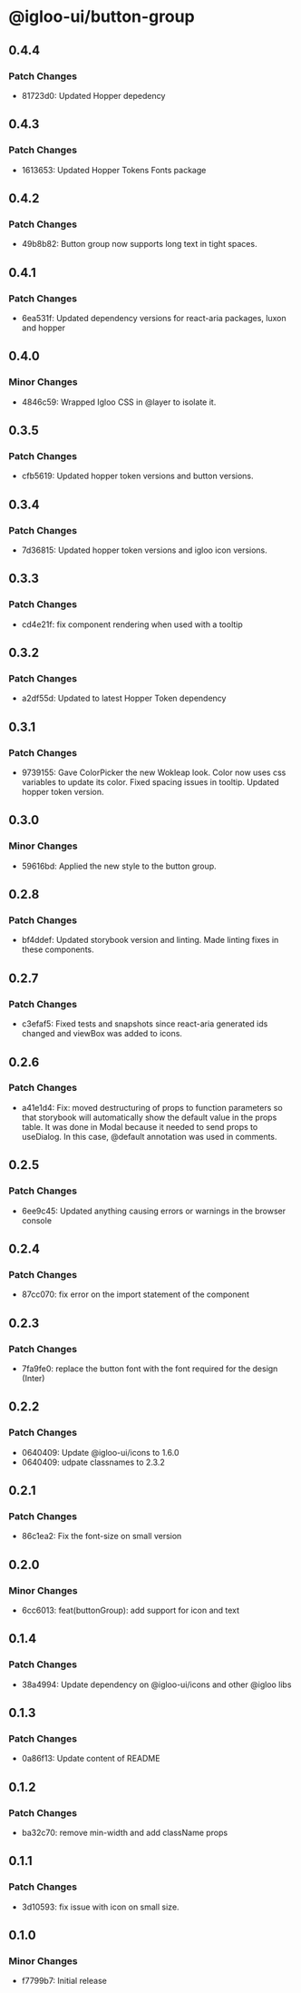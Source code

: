 # @igloo-ui/button-group

## 0.4.4

### Patch Changes

- 81723d0: Updated Hopper depedency

## 0.4.3

### Patch Changes

- 1613653: Updated Hopper Tokens Fonts package

## 0.4.2

### Patch Changes

- 49b8b82: Button group now supports long text in tight spaces.

## 0.4.1

### Patch Changes

- 6ea531f: Updated dependency versions for react-aria packages, luxon and hopper

## 0.4.0

### Minor Changes

- 4846c59: Wrapped Igloo CSS in @layer to isolate it.

## 0.3.5

### Patch Changes

- cfb5619: Updated hopper token versions and button versions.

## 0.3.4

### Patch Changes

- 7d36815: Updated hopper token versions and igloo icon versions.

## 0.3.3

### Patch Changes

- cd4e21f: fix component rendering when used with a tooltip

## 0.3.2

### Patch Changes

- a2df55d: Updated to latest Hopper Token dependency

## 0.3.1

### Patch Changes

- 9739155: Gave ColorPicker the new Wokleap look. Color now uses css variables to update its color. Fixed spacing issues in tooltip. Updated hopper token version.

## 0.3.0

### Minor Changes

- 59616bd: Applied the new style to the button group.

## 0.2.8

### Patch Changes

- bf4ddef: Updated storybook version and linting. Made linting fixes in these components.

## 0.2.7

### Patch Changes

- c3efaf5: Fixed tests and snapshots since react-aria generated ids changed and viewBox was added to icons.

## 0.2.6

### Patch Changes

- a41e1d4: Fix: moved destructuring of props to function parameters so that storybook will automatically show the default value in the props table. It was done in Modal because it needed to send props to useDialog. In this case, @default annotation was used in comments.

## 0.2.5

### Patch Changes

- 6ee9c45: Updated anything causing errors or warnings in the browser console

## 0.2.4

### Patch Changes

- 87cc070: fix error on the import statement of the component

## 0.2.3

### Patch Changes

- 7fa9fe0: replace the button font with the font required for the design (Inter)

## 0.2.2

### Patch Changes

- 0640409: Update @igloo-ui/icons to 1.6.0
- 0640409: udpate classnames to 2.3.2

## 0.2.1

### Patch Changes

- 86c1ea2: Fix the font-size on small version

## 0.2.0

### Minor Changes

- 6cc6013: feat(buttonGroup): add support for icon and text

## 0.1.4

### Patch Changes

- 38a4994: Update dependency on @igloo-ui/icons and other @igloo libs

## 0.1.3

### Patch Changes

- 0a86f13: Update content of README

## 0.1.2

### Patch Changes

- ba32c70: remove min-width and add className props

## 0.1.1

### Patch Changes

- 3d10593: fix issue with icon on small size.

## 0.1.0

### Minor Changes

- f7799b7: Initial release

